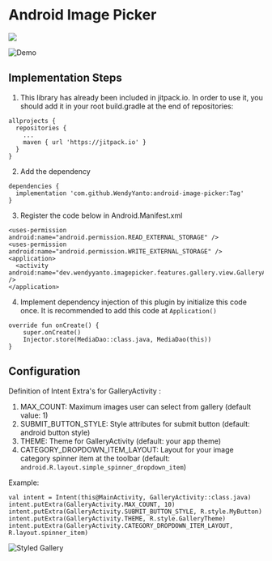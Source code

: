 # Android Image Picker

[![](https://jitpack.io/v/WendyYanto/android-image-picker.svg)](https://jitpack.io/#WendyYanto/android-image-picker)

![Demo](https://github.com/WendyYanto/android-image-picker/blob/master/images/sample.png)

## Implementation Steps

1. This library has already been included in jitpack.io. In order to use it, you should add it in your root build.gradle at the end of repositories:
```
allprojects {
  repositories {
    ...
    maven { url 'https://jitpack.io' }
  }
}
```
2.  Add the dependency
```
dependencies {
  implementation 'com.github.WendyYanto:android-image-picker:Tag'
}
```
3. Register the code below in Android.Manifest.xml
```
<uses-permission android:name="android.permission.READ_EXTERNAL_STORAGE" />
<uses-permission android:name="android.permission.WRITE_EXTERNAL_STORAGE" />
<application>
  <activity android:name="dev.wendyyanto.imagepicker.features.gallery.view.GalleryActivity" />
</application>
```
4. Implement dependency injection of this plugin by initialize this code once. It is recommended to add this code at `Application()`
```
override fun onCreate() {
    super.onCreate()
    Injector.store(MediaDao::class.java, MediaDao(this))
}
``` 

## Configuration
Definition of Intent Extra's for GalleryActivity :
1. MAX_COUNT: Maximum images user can select from gallery (default value: 1)
2. SUBMIT_BUTTON_STYLE: Style attributes for submit button (default: android button style)
3. THEME: Theme for GalleryActivity (default: your app theme)
4. CATEGORY_DROPDOWN_ITEM_LAYOUT: Layout for your image category spinner item at the toolbar (default: `android.R.layout.simple_spinner_dropdown_item`)

Example: 
```
val intent = Intent(this@MainActivity, GalleryActivity::class.java)
intent.putExtra(GalleryActivity.MAX_COUNT, 10)
intent.putExtra(GalleryActivity.SUBMIT_BUTTON_STYLE, R.style.MyButton)
intent.putExtra(GalleryActivity.THEME, R.style.GalleryTheme)
intent.putExtra(GalleryActivity.CATEGORY_DROPDOWN_ITEM_LAYOUT, R.layout.spinner_item)
```
![Styled Gallery](https://github.com/WendyYanto/android-image-picker/blob/master/images/custom_sample.png)
